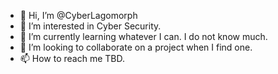 - 👋 Hi, I’m @CyberLagomorph
- 👀 I’m interested in Cyber Security.
- 🌱 I’m currently learning whatever I can. I do not know much.
- 💞️ I’m looking to collaborate on a project when I find one.
- 📫 How to reach me TBD.

<!---
CyberLagomorph/CyberLagomorph is a ✨ special ✨ repository because its `README.md` (this file) appears on your GitHub profile.
You can click the Preview link to take a look at your changes.
--->
